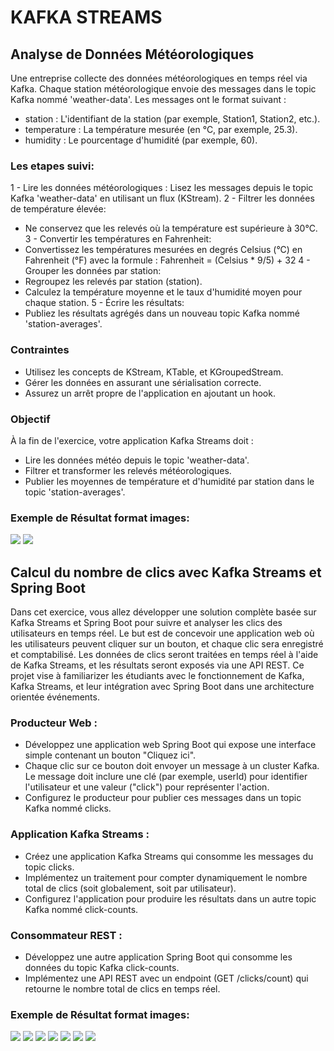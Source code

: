 
# KAFKA STREAMS

## Analyse de Données Météorologiques
Une entreprise collecte des données météorologiques en temps réel via Kafka. Chaque
station météorologique envoie des messages dans le topic Kafka nommé 'weather-data'. Les
messages ont le format suivant :

- station : L'identifiant de la station (par exemple, Station1, Station2, etc.).
- temperature : La température mesurée (en °C, par exemple, 25.3).
- humidity : Le pourcentage d'humidité (par exemple, 60).

### Les etapes suivi:
1 - Lire les données météorologiques : Lisez les messages depuis le topic Kafka 'weather-data' en utilisant un flux (KStream).
2 - Filtrer les données de température élevée:
- Ne conservez que les relevés où la température est supérieure à 30°C.
3 - Convertir les températures en Fahrenheit:
- Convertissez les températures mesurées en degrés Celsius (°C) en Fahrenheit (°F) avec la formule : Fahrenheit = (Celsius * 9/5) + 32
4 - Grouper les données par station:
- Regroupez les relevés par station (station).
- Calculez la température moyenne et le taux d'humidité moyen pour chaque station.
5 - Écrire les résultats:
- Publiez les résultats agrégés dans un nouveau topic Kafka nommé 'station-averages'.

### Contraintes
- Utilisez les concepts de KStream, KTable, et KGroupedStream.
- Gérer les données en assurant une sérialisation correcte.
- Assurez un arrêt propre de l'application en ajoutant un hook.
### Objectif
À la fin de l'exercice, votre application Kafka Streams doit :
- Lire les données météo depuis le topic 'weather-data'.
- Filtrer et transformer les relevés météorologiques.
- Publier les moyennes de température et d'humidité par station dans le topic 'station-averages'.

### Exemple de Résultat format images:

<img src="imgs/1cmd.png">
<img src="imgs/1intillij.png">


## Calcul du nombre de clics avec Kafka Streams et Spring Boot
Dans cet exercice, vous allez développer une solution complète basée sur Kafka Streams et Spring Boot pour suivre et analyser les clics des utilisateurs en temps réel. Le but est de concevoir une application web où les utilisateurs peuvent cliquer sur un bouton, et chaque clic sera enregistré et comptabilisé. Les données de clics seront traitées en temps réel à l'aide de Kafka Streams, et les résultats seront exposés via une API REST. Ce projet vise à familiarizer les étudiants avec le fonctionnement de Kafka, Kafka Streams, et leur intégration avec Spring Boot dans une architecture orientée événements.

### Producteur Web :
* Développez une application web Spring Boot qui expose une interface simple contenant un bouton "Cliquez ici".
* Chaque clic sur ce bouton doit envoyer un message à un cluster Kafka. Le message doit inclure une clé (par exemple, userId) pour identifier l'utilisateur et une valeur ("click") pour représenter l'action.
* Configurez le producteur pour publier ces messages dans un topic Kafka nommé clicks.

### Application Kafka Streams :
* Créez une application Kafka Streams qui consomme les messages du topic clicks.
* Implémentez un traitement pour compter dynamiquement le nombre total de clics (soit globalement, soit par utilisateur).
* Configurez l'application pour produire les résultats dans un autre topic Kafka nommé click-counts.

### Consommateur REST :
* Développez une autre application Spring Boot qui consomme les données du topic Kafka click-counts.
* Implémentez une API REST avec un endpoint (GET /clicks/count) qui retourne le nombre total de clics en temps réel.

### Exemple de Résultat format images:
<img src="imgs/click5.png">
<img src="imgs/click1.png">
<img src="imgs/click2.png">
<img src="imgs/click3.png">
<img src="imgs/click4.png">
<img src="imgs/click6.png">
<img src="imgs/click7.png">